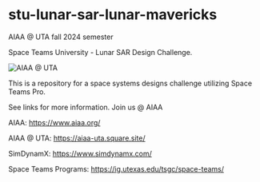 # stu-lunar-sar-lunar-mavericks
AIAA @ UTA fall 2024 semester

Space Teams University - Lunar SAR Design Challenge.

![AIAA @ UTA](https://d4e7af21f3e6bf082ad0.cdn6.editmysite.com/uploads/b/d4e7af21f3e6bf082ad037290f3bcaed8783ead1086d781d1c7f261ed1fa3fff/AIAA%20UTA%20Logo%20V2_1688777213.png?width=2400&optimize=medium)

This is a repository for a space systems designs challenge utilizing Space Teams Pro.

See links for more information. Join us @ AIAA

AIAA: https://www.aiaa.org/

AIAA @ UTA: https://aiaa-uta.square.site/

SimDynamX: https://www.simdynamx.com/

Space Teams Programs: https://ig.utexas.edu/tsgc/space-teams/
